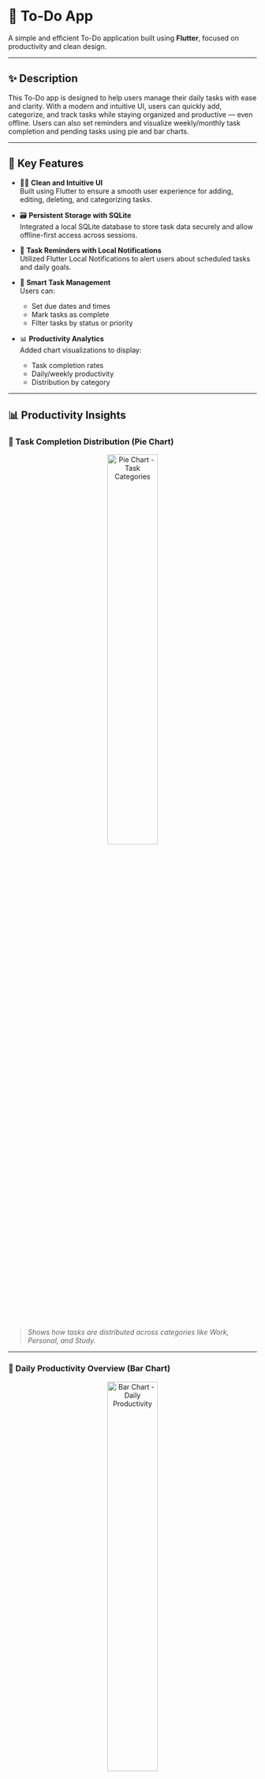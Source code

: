 # 📝 To-Do App

A simple and efficient To-Do application built using **Flutter**, focused on productivity and clean design.

---

## ✨ Description

This To-Do app is designed to help users manage their daily tasks with ease and clarity. With a modern and intuitive UI, users can quickly add, categorize, and track tasks while staying organized and productive — even offline. Users can also set reminders and visualize weekly/monthly task completion and pending tasks using pie and bar charts.

---

## 🔑 Key Features

- 🧑‍🎨 **Clean and Intuitive UI**  
  Built using Flutter to ensure a smooth user experience for adding, editing, deleting, and categorizing tasks.

- 🗃️ **Persistent Storage with SQLite**  
  Integrated a local SQLite database to store task data securely and allow offline-first access across sessions.

- 🔔 **Task Reminders with Local Notifications**  
  Utilized Flutter Local Notifications to alert users about scheduled tasks and daily goals.

- 📅 **Smart Task Management**  
  Users can:
  - Set due dates and times
  - Mark tasks as complete
  - Filter tasks by status or priority

- 📊 **Productivity Analytics**  
  Added chart visualizations to display:
  - Task completion rates
  - Daily/weekly productivity
  - Distribution by category

---

## 📊 Productivity Insights
### 🥧 Task Completion Distribution (Pie Chart)

<p align="center">
  <img src="./screenshots/piechart.jpg" alt="Pie Chart - Task Categories" width="45%" />
</p>

> *Shows how tasks are distributed across categories like Work, Personal, and Study.*

---
### 📅 Daily Productivity Overview (Bar Chart)

<p align="center">
  <img src="./screenshots/bargraph.jpg" alt="Bar Chart - Daily Productivity" width="45%" />
</p>

> *Displays how many tasks are completed on different days of the week.*

---

## 📸 App Screenshots

### 🏠 Landing Page

<p align="center">
  <img src="./screenshots/Landingpage.jpg" alt="Landing Page 1" width="45%" />
  <img src="./screenshots/Landingpage1.jpg" alt="Landing Page 2" width="45%" />
</p>

---
### ➕ Add Tasks Page

<p align="center">
  <img src="./screenshots/AddPage.jpg" alt="Add Page" width="45%" />
</p>

---

### 📝 Edit Tasks Page

<p align="center">
  <img src="./screenshots/Editpage.jpg" alt="Edit Page" width="45%" />
</p>

---

### 📆 Calendar View – Select Dates & Time

<p align="center">
  <img src="./screenshots/Calender.jpg" alt="Calendar" width="45%" />
</p>

---

### 📋 Tasks on Selected Date

<p align="center">
  <img src="./screenshots/Calendertask.jpg" alt="Calendar Task 1" width="30%" />
  <img src="./screenshots/Calendertask2.jpg" alt="Calendar Task 2" width="30%" />
  <img src="./screenshots/Calendertask3.jpg" alt="Calendar Task 3" width="30%" />
</p>

---
### ✅ Completed Tasks Overview

<p align="center">
  <img src="./screenshots/Completetasks.jpg" alt="Completed Task" width="45%" />
</p>

---

## 🚀 Quick Features Summary

- ✅ Add new tasks
- ✏️ Edit existing tasks
- 🗑️ Delete tasks
- 📂 Mark tasks as complete/incomplete
- 💾 Data persistence with SQLite (offline-first)
- 🔔 Local notifications for reminders
- 📅 Due date and priority filtering
- 📊 Visualize productivity with charts
- 🎨 Clean and responsive UI using Flutter

---

## 🛠️ Built With

- **Flutter** (Frontend)
- **Dart** (Language)
- **SQLite** (Local Database)
- **Firebase / Google API** (Push Notifications)
- **Supabase** (Optional backend services)

---

## 🔧 Installation

```bash
# Clone the repository
git clone https://github.com/your-username/todo-app.git

# Navigate into the project folder
cd todo-app

# Install dependencies
flutter pub get

# Run the app
flutter run


---

## 📬 Contact

For feedback or questions, reach out via:

- 💼 [LinkedIn](https://www.linkedin.com/in/swen-shrestha-a89041304/)
- 📧 [Gmail](shresthaswen80@gmail.com)

---

## ⭐️ Show Your Support

If you like this project, please ⭐️ it and share it with your friends!

---
